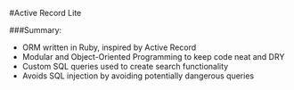 #Active Record Lite

###Summary:
- ORM written in Ruby, inspired by Active Record
- Modular and Object-Oriented Programming to keep code neat and DRY
- Custom SQL queries used to create search functionality
- Avoids SQL injection by avoiding potentially dangerous queries 